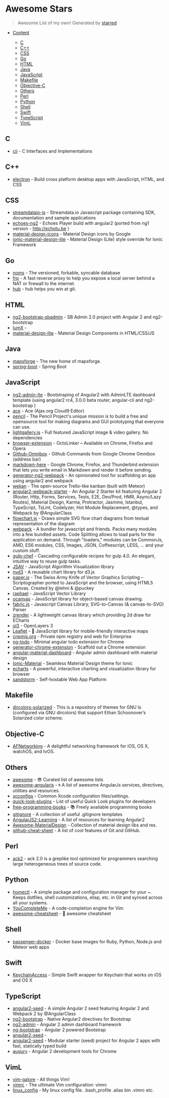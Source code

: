 # Awesome Stars

> Awesome List of my own!  Generated by [starred](https://github.com/maguowei/starred)


- [Content](#starred)


    - [C](#c)
    - [C++](#c++)
    - [CSS](#css)
    - [Go](#go)
    - [HTML](#html)
    - [Java](#java)
    - [JavaScript](#javascript)
    - [Makefile](#makefile)
    - [Objective-C](#objective-c)
    - [Others](#others)
    - [Perl](#perl)
    - [Python](#python)
    - [Shell](#shell)
    - [Swift](#swift)
    - [TypeScript](#typescript)
    - [VimL](#viml)

## C

* [cii](https://github.com/drh/cii) - C Interfaces and Implementations

## C++

* [electron](https://github.com/electron/electron) - Build cross platform desktop apps with JavaScript, HTML, and CSS

## CSS

* [streamdataio-js](https://github.com/streamdataio/streamdataio-js) - Streamdata.io Javascript package containing SDK, documentation and sample applications
* [echoes-ng2](https://github.com/orizens/echoes-ng2) - Echoes Player build with angular2 (ported from ng1 version - http://echotu.be )
* [material-design-icons](https://github.com/google/material-design-icons) - Material Design icons by Google
* [ionic-material-design-lite](https://github.com/delta98/ionic-material-design-lite) - Material Design (Lite) style override for Ionic Framework

## Go

* [noms](https://github.com/attic-labs/noms) - The versioned, forkable, syncable database
* [frp](https://github.com/fatedier/frp) - A fast reverse proxy to help you expose a local server behind a NAT or firewall to the internet.
* [hub](https://github.com/github/hub) - hub helps you win at git.

## HTML

* [ng2-bootstrap-sbadmin](https://github.com/AngularShowcase/ng2-bootstrap-sbadmin) - SB Admin 2.0 project with Angular 2 and ng2-bootstrap
* [lumX](https://github.com/lumapps/lumX) - 
* [material-design-lite](https://github.com/google/material-design-lite) - Material Design Components in HTML/CSS/JS

## Java

* [mapsforge](https://github.com/mapsforge/mapsforge) - The new home of mapsforge.
* [spring-boot](https://github.com/spring-projects/spring-boot) - Spring Boot

## JavaScript

* [ng2-admin-lte](https://github.com/TwanoO67/ng2-admin-lte) - Bootstraping of Angular2 with AdminLTE dashboard template (using angular2 rc4, 3.0.0 beta router, angular-cli and ng2-bootstrap )
* [ace](https://github.com/ajaxorg/ace) - Ace (Ajax.org Cloud9 Editor)
* [pencil](https://github.com/evolus/pencil) - The Pencil Project's unique mission is to build a free and opensource tool for making diagrams and GUI prototyping that everyone can use.
* [lightgallery.js](https://github.com/sachinchoolur/lightgallery.js) - Full featured JavaScript image & video gallery. No dependencies
* [browser-extension](https://github.com/OctoLinker/browser-extension) - OctoLinker – Available on Chrome, Firefox and Opera
* [Github-Omnibox](https://github.com/ProLoser/Github-Omnibox) - Github Commands from Google Chrome Omnibox (address bar)
* [markdown-here](https://github.com/adam-p/markdown-here) - Google Chrome, Firefox, and Thunderbird extension that lets you write email in Markdown and render it before sending.
* [generator-ng2-webpack](https://github.com/cmelion/generator-ng2-webpack) - An opinionated tool for scaffolding an app using angular2 and webpack
* [wekan](https://github.com/wekan/wekan) - The open-source Trello-like kanban (built with Meteor)
* [angular2-webpack-starter](https://github.com/AngularClass/angular2-webpack-starter) - An Angular 2 Starter kit featuring Angular 2 (Router, Http, Forms, Services, Tests, E2E, Dev/Prod, HMR, Async/Lazy Routes), Material Design, Karma, Protractor, Jasmine, Istanbul, TypeScript, TsLint, Codelyzer, Hot Module Replacement, @types, and Webpack by @AngularClass
* [flowchart.js](https://github.com/adrai/flowchart.js) - Draws simple SVG flow chart diagrams from textual representation of the diagram
* [webpack](https://github.com/webpack/webpack) - A bundler for javascript and friends. Packs many modules into a few bundled assets. Code Splitting allows to load parts for the application on demand. Through "loaders," modules can be CommonJs, AMD, ES6 modules, CSS, Images, JSON, Coffeescript, LESS, ... and your custom stuff.
* [gulp-chef](https://github.com/gulp-cookery/gulp-chef) - Cascading configurable recipes for gulp 4.0. An elegant, intuitive way to reuse gulp tasks.
* [JSAV](https://github.com/vkaravir/JSAV) - JavaScript Algorithm Visualization library
* [nvd3](https://github.com/nvd3-community/nvd3) - A reusable chart library for d3.js
* [paper.js](https://github.com/paperjs/paper.js) - The Swiss Army Knife of Vector Graphics Scripting – Scriptographer ported to JavaScript and the browser, using HTML5 Canvas. Created by @lehni & @puckey
* [raphael](https://github.com/DmitryBaranovskiy/raphael) - JavaScript Vector Library
* [ocanvas](https://github.com/koggdal/ocanvas) - JavaScript library for object-based canvas drawing.
* [fabric.js](https://github.com/kangax/fabric.js) - Javascript Canvas Library, SVG-to-Canvas (& canvas-to-SVG) Parser
* [zrender](https://github.com/ecomfe/zrender) - A lightweight canvas library which providing 2d draw for ECharts
* [ol3](https://github.com/openlayers/ol3) - OpenLayers 3
* [Leaflet](https://github.com/Leaflet/Leaflet) - :leaves: JavaScript library for mobile-friendly interactive maps
* [cnpmjs.org](https://github.com/cnpm/cnpmjs.org) - Private npm registry and web for Enterprise
* [ng-todo](https://github.com/davidtran/ng-todo) - Minimal angular todo extension for Chrome
* [generator-chrome-extension](https://github.com/yeoman/generator-chrome-extension) - Scaffold out a Chrome extension
* [angular-material-dashboard](https://github.com/flatlogic/angular-material-dashboard) - Angular admin dashboard with material design
* [Ionic-Material](https://github.com/zachfitz/Ionic-Material) - Seamless Material Design theme for Ionic
* [echarts](https://github.com/ecomfe/echarts) - A powerful, interactive charting and visualization library for browser
* [sandstorm](https://github.com/sandstorm-io/sandstorm) - Self-hostable Web App Platform

## Makefile

* [dircolors-solarized](https://github.com/seebi/dircolors-solarized) - This is a repository of themes for GNU ls (configured via GNU dircolors) that support Ethan Schoonover’s Solarized color scheme.

## Objective-C

* [AFNetworking](https://github.com/AFNetworking/AFNetworking) - A delightful networking framework for iOS, OS X, watchOS, and tvOS.

## Others

* [awesome](https://github.com/sindresorhus/awesome) - :sunglasses: Curated list of awesome lists
* [awesome-angularjs](https://github.com/gianarb/awesome-angularjs) - :cyclone: A list of awesome AngularJs services, directives, utilities and resources.
* [xcconfigs](https://github.com/jspahrsummers/xcconfigs) - Common Xcode configuration files/settings.
* [quick-look-plugins](https://github.com/sindresorhus/quick-look-plugins) - List of useful Quick Look plugins for developers
* [free-programming-books](https://github.com/vhf/free-programming-books) - :books: Freely available programming books
* [gitignore](https://github.com/github/gitignore) - A collection of useful .gitignore templates
* [AngularJS2-Learning](https://github.com/jmcunningham/AngularJS2-Learning) - A list of resources for learning Angular2
* [Awesome-MaterialDesign](https://github.com/lightSky/Awesome-MaterialDesign) - Collection of material design libs and res.
* [github-cheat-sheet](https://github.com/tiimgreen/github-cheat-sheet) - A list of cool features of Git and GitHub.

## Perl

* [ack2](https://github.com/petdance/ack2) - ack 2.0 is a greplike tool optimized for programmers searching large heterogeneous trees of source code.

## Python

* [homectl](https://github.com/josh-berry/homectl) - A simple package and configuration manager for your ~. Keeps dotfiles, shell customizations, elisp, etc. in Git and synced across all your systems.
* [YouCompleteMe](https://github.com/Valloric/YouCompleteMe) - A code-completion engine for Vim
* [awesome-cheatsheet](https://github.com/detailyang/awesome-cheatsheet) - :beers: awesome cheatsheet

## Shell

* [passenger-docker](https://github.com/phusion/passenger-docker) - Docker base images for Ruby, Python, Node.js and Meteor web apps

## Swift

* [KeychainAccess](https://github.com/kishikawakatsumi/KeychainAccess) - Simple Swift wrapper for Keychain that works on iOS and OS X

## TypeScript

* [angular2-seed](https://github.com/AngularClass/angular2-seed) - A simple Angular 2 seed featuring Angular 2 and Webpack 2 by @AngularClass
* [ng2-bootstrap](https://github.com/valor-software/ng2-bootstrap) - Native Angular2 directives for Bootstrap
* [ng2-admin](https://github.com/akveo/ng2-admin) - Angular 2 admin dashboard framework
* [ng-bootstrap](https://github.com/ng-bootstrap/ng-bootstrap) - Angular 2 powered Bootstrap
* [angular2-seed](https://github.com/angular/angular2-seed) - 
* [angular2-seed](https://github.com/mgechev/angular2-seed) - Modular starter (seed) project for Angular 2 apps with fast, statically typed build
* [augury](https://github.com/rangle/augury) - Angular 2 development tools for Chrome

## VimL

* [vim-galore](https://github.com/mhinz/vim-galore) - All things Vim!
* [vimrc](https://github.com/amix/vimrc) - The ultimate Vim configuration: vimrc
* [linux_config](https://github.com/wklken/linux_config) - My linux config file. .bash_profile .alias bin .vimrc etc.

